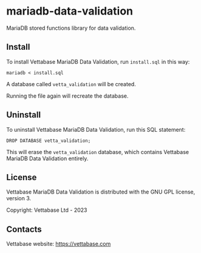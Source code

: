 # mariadb-data-validation

MariaDB stored functions library for data validation.


## Install

To install Vettabase MariaDB Data Validation, run `install.sql` in this way:

```
mariadb < install.sql
```

A database called `vetta_validation` will be created.

Running the file again will recreate the database.


## Uninstall

To uninstall Vettabase MariaDB Data Validation, run this SQL statement:

```
DROP DATABASE vetta_validation;
```

This will erase the `vetta_validation` database, which contains Vettabase
MariaDB Data Validation entirely.


## License

Vettabase MariaDB Data Validation is distributed with the GNU GPL license, version 3.

Copyright: Vettabase Ltd - 2023


## Contacts

Vettabase website: https://vettabase.com
